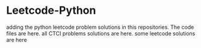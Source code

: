 # Leetcode-Python
adding the python leetcode problem solutions in this repositories. 
The code files are here.
all CTCI problems solutions are here.
some leetcode solutions are here



































































